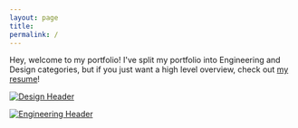 ```yaml
---
layout: page
title:
permalink: /
---
```


Hey, welcome to my portfolio! I've split my portfolio into Engineering and Design categories, but if you just want a high level overview, check out [my resume](https://www.nealspellman.com/resume/)!
		 
[![Design Header](https://i.imgur.com/MZPZoYo.png)](http://www.nealspellman.com/design/)

[![Engineering Header](https://i.imgur.com/3vsrQkQ.png)](http://www.nealspellman.com/engineering/)